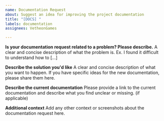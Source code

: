 ```yaml
---
name: Documentation Request
about: Suggest an idea for improving the project documentation
title: "[DOCS] "
labels: documentation
assignees: VetheonGames

---
```


**Is your documentation request related to a problem? Please describe.**
A clear and concise description of what the problem is. Ex. I found it difficult to understand how to [...]

**Describe the solution you'd like**
A clear and concise description of what you want to happen. If you have specific ideas for the new documentation, please share them here.

**Describe the current documentation**
Please provide a link to the current documentation and describe what you find unclear or missing. (if applicable)

**Additional context**
Add any other context or screenshots about the documentation request here.
